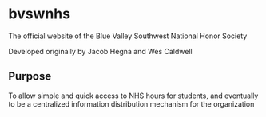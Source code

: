 # bvswnhs

The official website of the Blue Valley Southwest National Honor Society

Developed originally by Jacob Hegna and Wes Caldwell

## Purpose

To allow simple and quick access to NHS hours for students, and eventually to be a centralized information distribution mechanism for the organization